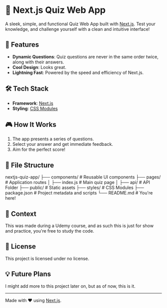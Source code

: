 # 🧠 Next.js Quiz Web App

A sleek, simple, and functional Quiz Web App built with [Next.js](https://nextjs.org). Test your knowledge, and challenge yourself with a clean and intuitive interface!

## 🚀 Features

- **Dynamic Questions**: Quiz questions are never in the same order twice, along with their answers.
- **Cool Design**: Looks great.
- **Lightning Fast**: Powered by the speed and efficiency of Next.js.

## 🛠️ Tech Stack

- **Framework**: [Next.js](https://nextjs.org)
- **Styling**: [CSS Modules](https://nextjs.org/docs/basic-features/built-in-css-support)

## 🎮 How It Works

1. The app presents a series of questions.
2. Select your answer and get immediate feedback.
3. Aim for the perfect score!

## 📁 File Structure

nextjs-quiz-app/
├── components/ # Reusable UI components
├── pages/ # Application routes
│ ├── index.js # Main quiz page
│ ├── api/ # API Folder
├── public/ # Static assets
├── styles/ # CSS Modules
├── package.json # Project metadata and scripts
└── README.md # You're here!

## 🤝 Context

This was made during a Udemy course, and as such this is just for show and practice, you're free to study the code.

## 📜 License

This project is licensed under no license.

## 💡 Future Plans

I might add more to this project later on, but as of now, this is it.

---

Made with ❤️ using [Next.js](https://nextjs.org).
